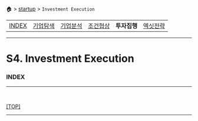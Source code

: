 🏠 > [startup](../) > `Investment Execution`

<table>
  <tr>
    <td><a href="../">INDEX </a></td>
    <td><a href="../S1_Exploration/" >기업탐색</a></td>
    <td><a href="../S2_Analysis/" >기업분석</a></td>
    <td><a href="../S3_Negotiation/" >조건협상</a></td>
    <td><b href="../S4_Execution/" >투자집행</b></td>
    <td><a href="../S5_Exit/)" >엑싯전략</a></td>
  </tr>
</table>

---
# S4. Investment Execution 

### INDEX

---


<br/>

[[TOP]](#index)

---